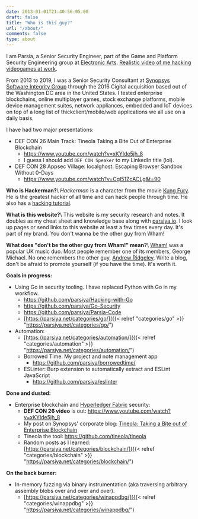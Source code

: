 ```yaml
---
date: 2013-01-01T21:40:56-05:00
draft: false
title: "Who is this guy?"
url: "/about/"
comments: false
type: about
---
```


I am Parsia, a Senior Security Engineer, part of the Game and Platform Security
Engineering group at [Electronic Arts](https://www.ea.com/security).
[Realistic video of me hacking videogames at work](https://www.youtube.com/watch?v=BRWvfMLl4ho).

From 2013 to 2019, I was a Senior Security Consultant at
[Synopsys Software Integrity Group](https://www.synopsys.com/software-integrity.html)
through the 2016 Cigital acquisition based out of the Washington DC area in the
United States. I tested enterprise blockchains, online multiplayer games, stock
exchange platforms, mobile device management suites, network appliances,
embedded and IoT devices on top of a long list of thickclient/mobile/web
applications we all use on a daily basis.

I have had two major presentations:

* DEF CON 26 Main Track: Tineola Taking a Bite Out of Enterprise Blockchain
    * https://www.youtube.com/watch?v=xKYIde5jh_8
    * I guess I should add `DEF CON Speaker` to my LinkedIn title (lol).
* DEF CON 28 Appsec Village: localghost: Escaping Browser Sandbox Without 0-Days
    * https://www.youtube.com/watch?v=Cgl51ZcACLg&t=90

**Who is Hackerman?**\\
*Hackerman* is a character from the movie
[Kung Fury](https://www.youtube.com/watch?v=bS5P_LAqiVg). He is the greatest
hacker of all time and can hack people through time. He also has a
[hacking tutorial](https://www.youtube.com/watch?v=KEkrWRHCDQU).

**What is this website?**\\
This website is my security research and notes. It doubles as my cheat sheet and
knowledge base along with [parsiya.io](http://parsiya.io). I look up pages or
send links to this website at least a few times every day. It's part of my
brand. You don't wanna be the other guy from Wham!

**What does "don't be the other guy from Wham!" mean?**\\
[Wham!](https://en.wikipedia.org/wiki/Wham!) was a popular UK music duo. Most
people remember one of its members, George Michael. No one remembers the other
guy, [Andrew Ridgeley](https://www.google.com/search?q=andrew+ridgeley). Write a
blog, don't be afraid to promote yourself (if you have the time). It's worth it.

**Goals in progress:**

- Using Go in security tooling. I have replaced Python with Go in my workflow.
    - https://github.com/parsiya/Hacking-with-Go
    - https://github.com/parsiya/Go-Security
    - https://github.com/parsiya/Parsia-Code
    - [https://parsiya.net/categories/go/]({{< relref "categories/go" >}} "https://parsiya.net/categories/go/") 
- Automation:
    - [https://parsiya.net/categories/automation/]({{< relref "categories/automation" >}} "https://parsiya.net/categories/automation/") 
    - Borrowed Time: My project and note management app
        - https://github.com/parsiya/borrowedtime/
    - ESLinter: Burp extension to automatically extract and ESLint JavaScript
        - https://github.com/parsiya/eslinter

**Done and dusted:**

- Enterprise blockchain and [Hyperledger Fabric](https://www.hyperledger.org/projects/fabric) security:
    - **DEF CON 26 video** is out: https://www.youtube.com/watch?v=xKYIde5jh_8
    - My post on Synopsys' corporate blog: [Tineola: Taking a Bite out of Enterprise Blockchain](https://www.synopsys.com/blogs/software-security/tineola-enterprise-blockchain/ "Tineola: Taking a Bite out of Enterprise Blockchain")
    - Tineola the tool: https://github.com/tineola/tineola
    - Random posts as I learned: [https://parsiya.net/categories/blockchain/]({{< relref "categories/blockchain" >}} "https://parsiya.net/categories/blockchain/")

**On the back burner:**
- In-memory fuzzing via binary instrumentation (aka traversing arbitrary
  assembly blobs over and over and over).
    - [https://parsiya.net/categories/winappdbg/]({{< relref "categories/winappdbg" >}} "https://parsiya.net/categories/winappdbg/") 